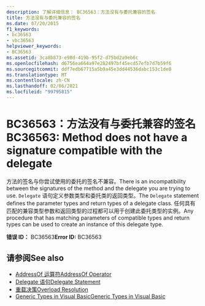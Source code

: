 ```yaml
---
description: 了解详细信息： BC36563：方法没有与委托兼容的签名
title: 方法没有与委托兼容的签名
ms.date: 07/20/2015
f1_keywords:
- bc36563
- vbc36563
helpviewer_keywords:
- BC36563
ms.assetid: 3ca8b873-e98d-419b-95f2-d75bd2a9eb6c
ms.openlocfilehash: d6756ea664a97e282497bf45ecd57efb7d7b59f6
ms.sourcegitcommit: ddf7edb67715a5b9a45e3dd44536dabc153c1de0
ms.translationtype: MT
ms.contentlocale: zh-CN
ms.lasthandoff: 02/06/2021
ms.locfileid: "99795815"
---
```

# <a name="bc36563-method-does-not-have-a-signature-compatible-with-the-delegate"></a><span data-ttu-id="5fdfa-103">BC36563：方法没有与委托兼容的签名</span><span class="sxs-lookup"><span data-stu-id="5fdfa-103">BC36563: Method does not have a signature compatible with the delegate</span></span>

<span data-ttu-id="5fdfa-104">方法的签名与你尝试使用的委托的签名不兼容。</span><span class="sxs-lookup"><span data-stu-id="5fdfa-104">There is an incompatibility between the signatures of the method and the delegate you are trying to use.</span></span> <span data-ttu-id="5fdfa-105">`Delegate` 语句定义参数类型和委托类的返回类型。</span><span class="sxs-lookup"><span data-stu-id="5fdfa-105">The `Delegate` statement defines the parameter types and return types of a delegate class.</span></span> <span data-ttu-id="5fdfa-106">任何具有匹配的兼容类型参数和返回类型的过程都可以用于创建此委托类型的实例。</span><span class="sxs-lookup"><span data-stu-id="5fdfa-106">Any procedure that has matching parameters of compatible types and return types can be used to create an instance of this delegate type.</span></span>

 <span data-ttu-id="5fdfa-107">**错误 ID：** BC36563</span><span class="sxs-lookup"><span data-stu-id="5fdfa-107">**Error ID:** BC36563</span></span>

## <a name="see-also"></a><span data-ttu-id="5fdfa-108">请参阅</span><span class="sxs-lookup"><span data-stu-id="5fdfa-108">See also</span></span>

- [<span data-ttu-id="5fdfa-109">AddressOf 运算符</span><span class="sxs-lookup"><span data-stu-id="5fdfa-109">AddressOf Operator</span></span>](../operators/addressof-operator.md)
- [<span data-ttu-id="5fdfa-110">Delegate 语句</span><span class="sxs-lookup"><span data-stu-id="5fdfa-110">Delegate Statement</span></span>](../statements/delegate-statement.md)
- [<span data-ttu-id="5fdfa-111">重载决策</span><span class="sxs-lookup"><span data-stu-id="5fdfa-111">Overload Resolution</span></span>](../../programming-guide/language-features/procedures/overload-resolution.md)
- [<span data-ttu-id="5fdfa-112">Generic Types in Visual Basic</span><span class="sxs-lookup"><span data-stu-id="5fdfa-112">Generic Types in Visual Basic</span></span>](../../programming-guide/language-features/data-types/generic-types.md)
